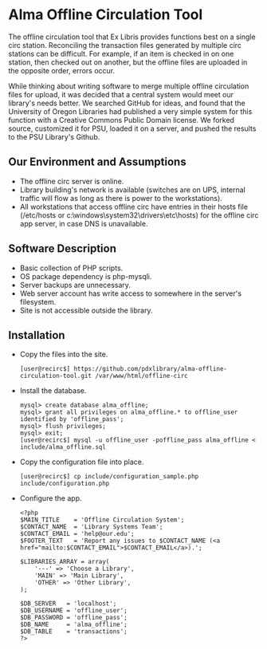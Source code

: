 # Alma Offline Circulation Tool

The offline circulation tool that Ex Libris provides functions best on a single circ station. Reconciling the transaction files generated by multiple circ stations can be difficult. For example, if an item is checked in on one station, then checked out on another, but the offline files are uploaded in the opposite order, errors occur.

While thinking about writing software to merge multiple offline circulation files for upload, it was decided that a central system would meet our library's needs better. We searched GitHub for ideas, and found that the University of Oregon Libraries had published a very simple system for this function with a Creative Commons Public Domain license. We forked source, customized it for PSU, loaded it on a server, and pushed the results to the PSU Library's Github.

## Our Environment and Assumptions

 * The offline circ server is online.
 * Library building's network is available (switches are on UPS, internal traffic will flow as long as there is power to the workstations).
 * All workstations that access offline circ have entries in their hosts file (/etc/hosts or c:\windows\system32\drivers\etc\hosts) for the offline circ app server, in case DNS is unavailable.

## Software Description

 * Basic collection of PHP scripts.  
 * OS package dependency is php-mysqli.
 * Server backups are unnecessary.
 * Web server account has write access to somewhere in the server's filesystem.
 * Site is not accessible outside the library.

## Installation
 
 * Copy the files into the site.
 
    ```
    [user@recirc$] https://github.com/pdxlibrary/alma-offline-circulation-tool.git /var/www/html/offline-circ
    ```

 * Install the database. 
 
    ```
    mysql> create database alma_offline;  
    mysql> grant all privileges on alma_offline.* to offline_user identified by 'offline_pass';  
    mysql> flush privileges;  
    mysql> exit;  
    [user@recirc$] mysql -u offline_user -poffline_pass alma_offline < include/alma_offline.sql  
    ```

 * Copy the configuration file into place. 
 
    ```
    [user@recirc$] cp include/configuration_sample.php include/configuration.php  
    ```  

 * Configure the app.

    ```
    <?php
    $MAIN_TITLE    = 'Offline Circulation System';  
    $CONTACT_NAME  = 'Library Systems Team';  
    $CONTACT_EMAIL = 'help@our.edu';  
    $FOOTER_TEXT   = 'Report any issues to $CONTACT_NAME (<a href="mailto:$CONTACT_EMAIL">$CONTACT_EMAIL</a>).';  
 
    $LIBRARIES_ARRAY = array(  
        '---' => 'Choose a Library',  
        'MAIN' => 'Main Library',  
        'OTHER' => 'Other Library',  
    );  
   
    $DB_SERVER   = 'localhost';  
    $DB_USERNAME = 'offline_user';  
    $DB_PASSWORD = 'offline_pass';  
    $DB_NAME     = 'alma_offline';  
    $DB_TABLE    = 'transactions';  
    ?> 
    ```

